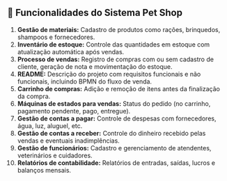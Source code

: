 ## 🐾 Funcionalidades do Sistema Pet Shop

1. **Gestão de materiais:** Cadastro de produtos como rações, brinquedos, shampoos e fornecedores.
2. **Inventário de estoque:** Controle das quantidades em estoque com atualização automática após vendas.
3. **Processo de vendas:** Registro de compras com ou sem cadastro de cliente, geração de nota e movimentação do estoque.
4. **README:** Descrição do projeto com requisitos funcionais e não funcionais, incluindo BPMN do fluxo de venda.
5. **Carrinho de compras:** Adição e remoção de itens antes da finalização da compra.
6. **Máquinas de estados para vendas:** Status do pedido (no carrinho, pagamento pendente, pago, entregue).
7. **Gestão de contas a pagar:** Controle de despesas com fornecedores, água, luz, aluguel, etc.
8. **Gestão de contas a receber:** Controle do dinheiro recebido pelas vendas e eventuais inadimplências.
9. **Gestão de funcionários:** Cadastro e gerenciamento de atendentes, veterinários e cuidadores.
10. **Relatórios de contabilidade:** Relatórios de entradas, saídas, lucros e balanços mensais.
